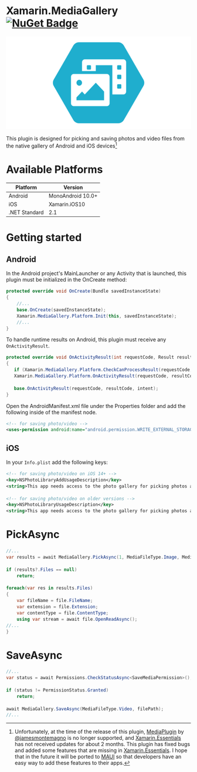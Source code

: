 # Xamarin.MediaGallery [![NuGet Badge](https://buildstats.info/nuget/Xamarin.MediaGallery)](https://www.nuget.org/packages/Xamarin.MediaGallery/)

![header](/header.svg)

This plugin is designed for picking and saving photos and video files from the native gallery of Android and iOS devices[^1]

[^1]: Unfortunately, at the time of the release of this plugin, [MediaPlugin](https://github.com/jamesmontemagno/MediaPlugin) by [@jamesmontemagno](https://github.com/jamesmontemagno) is no longer supported, and [Xamarin.Essentials](https://github.com/xamarin/Essentials) has not received updates for about 2 months. 
This plugin has fixed bugs and added some features that are missing in [Xamarin.Essentials](https://github.com/xamarin/Essentials). I hope that in the future it will be ported to [MAUI](https://github.com/dotnet/maui) so that developers have an easy way to add these features to their apps.

# Available Platforms

| Platform | Version |
| --- | --- |
| Android | MonoAndroid 10.0+|
| iOS | Xamarin.iOS10 |
| .NET Standard | 2.1 |

# Getting started

## Android

In the Android project's MainLauncher or any Activity that is launched, this plugin must be initialized in the OnCreate method:

```csharp
protected override void OnCreate(Bundle savedInstanceState)
{
    //...
    base.OnCreate(savedInstanceState);
    Xamarin.MediaGallery.Platform.Init(this, savedInstanceState);
    //...
}
 ```

 To handle runtime results on Android, this plugin must receive any `OnActivityResult`.

 ```csharp
protected override void OnActivityResult(int requestCode, Result resultCode, Intent intent)
{
    if (Xamarin.MediaGallery.Platform.CheckCanProcessResult(requestCode, resultCode, intent))
    Xamarin.MediaGallery.Platform.OnActivityResult(requestCode, resultCode, intent);
    
    base.OnActivityResult(requestCode, resultCode, intent);
}
 ```

 Open the AndroidManifest.xml file under the Properties folder and add the following inside of the manifest node.

 ```xml
<!-- for saving photo/video -->
<uses-permission android:name="android.permission.WRITE_EXTERNAL_STORAGE" />
 ```

## iOS

In your `Info.plist` add the following keys:

 ```xml
<!-- for saving photo/video on iOS 14+ -->
<key>NSPhotoLibraryAddUsageDescription</key>
<string>This app needs access to the photo gallery for picking photos and videos</string>

<!-- for saving photo/video on older versions -->
<key>NSPhotoLibraryUsageDescription</key>
<string>This app needs access to the photo gallery for picking photos and videos</string>
 ```

# PickAsync

```csharp
//...
var results = await MediaGallery.PickAsync(1, MediaFileType.Image, MediaFileType.Video);

if (results?.Files == null)
    return;

foreach(var res in results.Files)
{
    var fileName = file.FileName;
    var extension = file.Extension;
    var contentType = file.ContentType;
    using var stream = await file.OpenReadAsync();
//...
}
 ```

# SaveAsync

```csharp
//...
var status = await Permissions.CheckStatusAsync<SaveMediaPermission>();

if (status != PermissionStatus.Granted)
    return;

await MediaGallery.SaveAsync(MediaFileType.Video, filePath);
//...
 ```